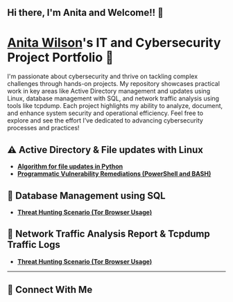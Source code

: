 ## Hi there, I'm Anita and Welcome!! 👋

# <a href="https://www.linkedin.com/in/anitawilson718/">Anita Wilson</a>'s IT and Cybersecurity Project Portfolio 🔐


I'm passionate about cybersecurity and thrive on tackling complex challenges through hands-on projects. My repository showcases practical work in key areas like Active Directory management and updates using Linux, database management with SQL, and network traffic analysis using tools like tcpdump. Each project highlights my ability to analyze, document, and enhance system security and operational efficiency. Feel free to explore and see the effort I’ve dedicated to advancing cybersecurity processes and practices!


## ⚠️ Active Directory & File updates with Linux 

- **[Algorithm for file updates in Python](https://github.com/AWilso76/Projects/blob/main/Algorithm%20for%20file%20updates%20in%20Python.docx)**
- **[Programmatic Vulnerability Remediations (PowerShell and BASH)](https://github.com/joshcybertest/programmatic-vulnerability-remediations)**

## 🚨 Database Management using SQL

- **[Threat Hunting Scenario (Tor Browser Usage)](https://github.com/joshmadakor0/threat-hunting-scenario-tor)**

## 🚨 Network Traffic Analysis Report & Tcpdump Traffic Logs 

- **[Threat Hunting Scenario (Tor Browser Usage)](https://github.com/joshmadakor0/threat-hunting-scenario-tor)**


<hr/>

## 🤳 Connect With Me

[linkedin]: https://linkedin.com/in/anitawilson718

<!--
<img width="35" alt="image" src="https://github.com/user-attachments/assets/2f41c7cd-5ea8-4475-b451-a37161b6c3fb"> 
<img width="35" alt="image" src="https://github.com/user-attachments/assets/77649969-9910-4994-8b96-74a116cfb2a8">
-->
